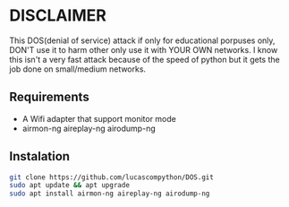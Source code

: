# DISCLAIMER
This DOS(denial of service) attack if only for educational porpuses only, DON'T use it to harm other only use it with YOUR OWN networks. 
I know this isn't a very fast attack because of the speed of python but it gets the job done on small/medium networks.


## Requirements
- A Wifi adapter that support monitor mode
- airmon-ng aireplay-ng airodump-ng

## Instalation
```sh
git clone https://github.com/lucascompython/DOS.git
sudo apt update && apt upgrade
sudo apt install airmon-ng aireplay-ng airodump-ng
```
